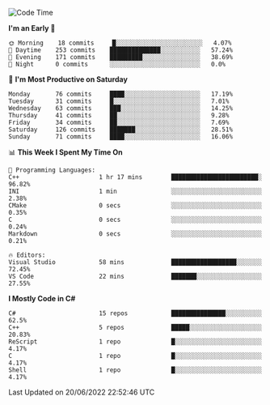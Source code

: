 <!--START_SECTION:waka-->
![Code Time](http://img.shields.io/badge/Code%20Time-793%20hrs%2033%20mins-blue)

**I'm an Early 🐤** 

```text
🌞 Morning    18 commits     █░░░░░░░░░░░░░░░░░░░░░░░░   4.07% 
🌆 Daytime    253 commits    ██████████████░░░░░░░░░░░   57.24% 
🌃 Evening    171 commits    █████████░░░░░░░░░░░░░░░░   38.69% 
🌙 Night      0 commits      ░░░░░░░░░░░░░░░░░░░░░░░░░   0.0%

```
📅 **I'm Most Productive on Saturday** 

```text
Monday       76 commits     ████░░░░░░░░░░░░░░░░░░░░░   17.19% 
Tuesday      31 commits     █░░░░░░░░░░░░░░░░░░░░░░░░   7.01% 
Wednesday    63 commits     ███░░░░░░░░░░░░░░░░░░░░░░   14.25% 
Thursday     41 commits     ██░░░░░░░░░░░░░░░░░░░░░░░   9.28% 
Friday       34 commits     ██░░░░░░░░░░░░░░░░░░░░░░░   7.69% 
Saturday     126 commits    ███████░░░░░░░░░░░░░░░░░░   28.51% 
Sunday       71 commits     ████░░░░░░░░░░░░░░░░░░░░░   16.06%

```


📊 **This Week I Spent My Time On** 

```text
💬 Programming Languages: 
C++                      1 hr 17 mins        ████████████████████████░   96.82% 
INI                      1 min               ░░░░░░░░░░░░░░░░░░░░░░░░░   2.38% 
CMake                    0 secs              ░░░░░░░░░░░░░░░░░░░░░░░░░   0.35% 
C                        0 secs              ░░░░░░░░░░░░░░░░░░░░░░░░░   0.24% 
Markdown                 0 secs              ░░░░░░░░░░░░░░░░░░░░░░░░░   0.21%

🔥 Editors: 
Visual Studio            58 mins             ██████████████████░░░░░░░   72.45% 
VS Code                  22 mins             ███████░░░░░░░░░░░░░░░░░░   27.55%

```

**I Mostly Code in C#** 

```text
C#                       15 repos            ███████████████░░░░░░░░░░   62.5% 
C++                      5 repos             █████░░░░░░░░░░░░░░░░░░░░   20.83% 
ReScript                 1 repo              █░░░░░░░░░░░░░░░░░░░░░░░░   4.17% 
C                        1 repo              █░░░░░░░░░░░░░░░░░░░░░░░░   4.17% 
Shell                    1 repo              █░░░░░░░░░░░░░░░░░░░░░░░░   4.17%

```



 Last Updated on 20/06/2022 22:52:46 UTC
<!--END_SECTION:waka-->
